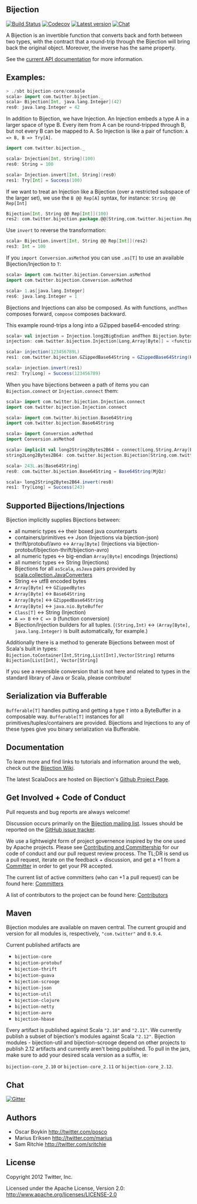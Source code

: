 ## Bijection

[![Build Status](https://secure.travis-ci.org/twitter/bijection.png)](http://travis-ci.org/twitter/bijection) [![Codecov](https://img.shields.io/codecov/c/github/twitter/bijection.svg?maxAge=2592000)](https://codecov.io/github/twitter/bijection)
[![Latest version](https://index.scala-lang.org/twitter/bijection/bijection-core/latest.svg?color=orange)](https://index.scala-lang.org/twitter/bijection/bijection-core)
[![Chat](https://badges.gitter.im/twitter/bijection.svg)](https://gitter.im/twitter/bijection?utm_source=badge&utm_medium=badge&utm_campaign=pr-badge&utm_content=badge)

A Bijection is an invertible function that converts back and forth between two types, with
the contract that a round-trip through the Bijection will bring back the original object. Moreover,
the inverse has the same property.

See the [current API documentation](http://twitter.github.com/bijection) for more information.

## Examples:

```scala
> ./sbt bijection-core/console
scala> import com.twitter.bijection._
scala> Bijection[Int, java.lang.Integer](42)
res0: java.lang.Integer = 42
```

In addition to Bijection, we have Injection. An Injection embeds a type A in a larger space of type
B. Every item from A can be round-tripped through B, but not every B can be mapped to A. So
Injection is like a pair of function: `A => B, B => Try[A]`.

```scala
import com.twitter.bijection._

scala> Injection[Int, String](100)
res0: String = 100

scala> Injection.invert[Int, String](res0)
res1: Try[Int] = Success(100)
```
If we want to treat an Injection like a Bijection (over a restricted subspace of the larger set),
we use the `B @@ Rep[A]` syntax, for instance: `String @@ Rep[Int]`

```scala
Bijection[Int, String @@ Rep[Int]](100)
res2: com.twitter.bijection.package.@@[String,com.twitter.bijection.Rep[Int]] = 100
```

Use `invert` to reverse the transformation:

```scala
scala> Bijection.invert[Int, String @@ Rep[Int]](res2)
res3: Int = 100
```

If you `import Conversion.asMethod` you can use `.as[T]` to use an available Bijection/Injection to `T`:

```scala
scala> import com.twitter.bijection.Conversion.asMethod
import com.twitter.bijection.Conversion.asMethod

scala> 1.as[java.lang.Integer]
res6: java.lang.Integer = 1
```

Bijections and Injections can also be composed. As with functions, `andThen` composes forward, `compose` composes backward.

This example round-trips a long into a GZipped base64-encoded string:

```scala
scala> val injection = Injection.long2BigEndian andThen Bijection.bytes2GZippedBase64
injection: com.twitter.bijection.Injection[Long,Array[Byte]] = <function1>

scala> injection(123456789L)
res1: com.twitter.bijection.GZippedBase64String = GZippedBase64String(H4sIAAAAAAAAAGNgYGBgjz4rCgBpa5WLCAAAAA==)

scala> injection.invert(res1)
res2: Try[Long] = Success(123456789)
```

When you have bijections between a path of items you can `Bijection.connect` or `Injection.connect` them:

```scala
scala> import com.twitter.bijection.Injection.connect
import com.twitter.bijection.Injection.connect

scala> import com.twitter.bijection.Base64String
import com.twitter.bijection.Base64String

scala> import Conversion.asMethod
import Conversion.asMethod

scala> implicit val long2String2Bytes2B64 = connect[Long,String,Array[Byte],Base64String]
string2Long2Bytes2B64: com.twitter.bijection.Bijection[String,com.twitter.bijection.Base64String] = <function1>

scala> 243L.as[Base64String]
res0: com.twitter.bijection.Base64String = Base64String(MjQz)

scala> long2String2Bytes2B64.invert(res0)
res1: Try[Long] = Success(243)
```

## Supported Bijections/Injections

Bijection implicitly supplies Bijections between:

* all numeric types <-> their boxed java counterparts
* containers/primitives <-> Json (Injections via bijection-json)
* thrift/protobuf/avro <-> `Array[Byte]` (Injections via bijection-protobuf/bijection-thrift/bijection-avro)
* all numeric types <-> big-endian `Array[Byte]` encodings (Injections)
* all numeric types <-> String (Injections)
* Bijections for all `asScala`, `asJava` pairs provided by [scala.collection.JavaConverters](http://www.scala-lang.org/api/current/scala/collection/JavaConverters$.html)
* String <-> utf8 encoded bytes
* `Array[Byte]` <-> `GZippedBytes`
* `Array[Byte]` <-> `Base64String`
* `Array[Byte]` <-> `GZippedBase64String`
* `Array[Byte]` <-> `java.nio.ByteBuffer`
* `Class[T]` <-> String (Injection)
* `A => B` <-> `C => D` (function conversion)
* Bijection/Injection builders for all tuples. (`(String,Int)` <-> `(Array[Byte], java.lang.Integer)` is built automatically, for example.)

Additionally there is a method to generate Bijections between most of Scala's built in types:
```Bijection.toContainer[Int,String,List[Int],Vector[String]``` returns
```Bijection[List[Int], Vector[String]```

If you see a reversible conversion that is not here and related to types in the standard library
of Java or Scala, please contribute!

## Serialization via Bufferable

`Bufferable[T]` handles putting and getting a type `T` into a ByteBuffer in a composable way.
`Bufferable[T]` instances for all primitives/tuples/containers are provided. Bijections and
Injections to any of these types give you binary serialization via Bufferable.

## Documentation

To learn more and find links to tutorials and information around the web, check out the [Bijection Wiki](https://github.com/twitter/bijection/wiki).

The latest ScalaDocs are hosted on Bijection's [Github Project Page](http://twitter.github.io/bijection).

## Get Involved + Code of Conduct
Pull requests and bug reports are always welcome!

Discussion occurs primarily on the [Bijection mailing list](https://groups.google.com/forum/#!forum/bijection).
Issues should be reported on the [GitHub issue tracker](https://github.com/twitter/bijection/issues).

We use a lightweight form of project governence inspired by the one used by Apache projects.
Please see [Contributing and Committership](https://github.com/twitter/analytics-infra-governance#contributing-and-committership) for our code of conduct and our pull request review process.
The TL;DR is send us a pull request, iterate on the feedback + discussion, and get a +1 from a [Committer](COMMITTERS.md) in order to get your PR accepted.

The current list of active committers (who can +1 a pull request) can be found here: [Committers](COMMITTERS.md)

A list of contributors to the project can be found here: [Contributors](https://github.com/twitter/bijection/graphs/contributors)

## Maven

Bijection modules are available on maven central. The current groupid and version for all modules is, respectively, `"com.twitter"` and  `0.9.4`.

Current published artifacts are

* `bijection-core`
* `bijection-protobuf`
* `bijection-thrift`
* `bijection-guava`
* `bijection-scrooge`
* `bijection-json`
* `bijection-util`
* `bijection-clojure`
* `bijection-netty`
* `bijection-avro`
* `bijection-hbase`

Every artifact is published against Scala `"2.10"` and `"2.11"`. We currently publish a subset of bijection's modules against Scala `"2.12"`.  Bijection modules - bijection-util and bijection-scrooge depend on other projects to publish 2.12 artifacts and currently aren't being published. To pull in the jars, make sure to add your desired scala version as a suffix, ie:

`bijection-core_2.10` or `bijection-core_2.11` or `bijection-core_2.12`.

## Chat
[![Gitter](https://badges.gitter.im/twitter/bijection.svg)](https://gitter.im/twitter/bijection?utm_source=badge&utm_medium=badge&utm_campaign=pr-badge)

## Authors

* Oscar Boykin <http://twitter.com/posco>
* Marius Eriksen <http://twitter.com/marius>
* Sam Ritchie <http://twitter.com/sritchie>

## License

Copyright 2012 Twitter, Inc.

Licensed under the Apache License, Version 2.0: http://www.apache.org/licenses/LICENSE-2.0
